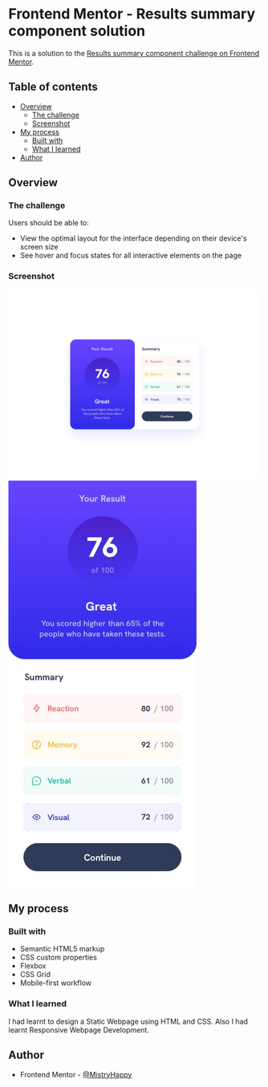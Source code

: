 # Frontend Mentor - Results summary component solution

This is a solution to the [Results summary component challenge on Frontend Mentor](https://www.frontendmentor.io/challenges/results-summary-component-CE_K6s0maV).

## Table of contents

- [Overview](#overview)
  - [The challenge](#the-challenge)
  - [Screenshot](#screenshot)
- [My process](#my-process)
  - [Built with](#built-with)
  - [What I learned](#what-i-learned)
- [Author](#author)


## Overview

### The challenge

Users should be able to:

- View the optimal layout for the interface depending on their device's screen size
- See hover and focus states for all interactive elements on the page

### Screenshot

![](./assets/images/Readme/1.jpg)
![](./assets/images/Readme/2.jpg)

## My process

### Built with

- Semantic HTML5 markup
- CSS custom properties
- Flexbox
- CSS Grid
- Mobile-first workflow


### What I learned

I had learnt to design a Static Webpage using HTML and CSS.
Also I had learnt Responsive Webpage Development.


## Author

- Frontend Mentor - [@MistryHappy](https://www.frontendmentor.io/profile/MistryHappy)